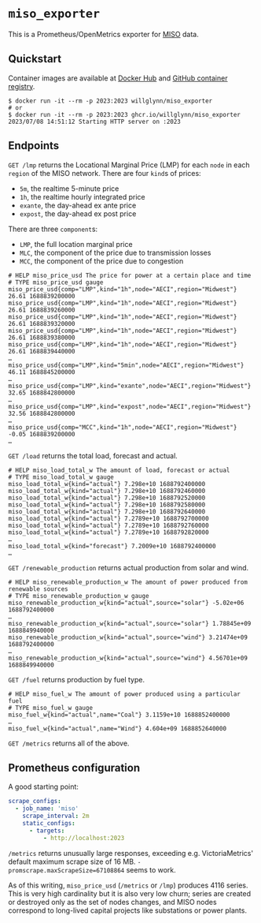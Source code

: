 # `miso_exporter`

This is a Prometheus/OpenMetrics exporter for [MISO](https://www.misoenergy.org) data.

## Quickstart

Container images are available at [Docker Hub](https://hub.docker.com/r/willglynn/miso_exporter) and [GitHub
container registry](https://github.com/willglynn/purpleair_exporter/pkgs/container/miso_exporter).

```shell
$ docker run -it --rm -p 2023:2023 willglynn/miso_exporter
# or
$ docker run -it --rm -p 2023:2023 ghcr.io/willglynn/miso_exporter
2023/07/08 14:51:12 Starting HTTP server on :2023
```

## Endpoints

`GET /lmp` returns the Locational Marginal Price (LMP) for each `node` in each `region` of the MISO network. There are
four `kind`s of prices:

* `5m`, the realtime 5-minute price
* `1h`, the realtime hourly integrated price
* `exante`, the day-ahead ex ante price
* `expost`, the day-ahead ex post price

There are three `component`s:

* `LMP`, the full location marginal price
* `MLC`, the component of the price due to transmission losses
* `MCC`, the component of the price due to congestion

```text
# HELP miso_price_usd The price for power at a certain place and time
# TYPE miso_price_usd gauge
miso_price_usd{comp="LMP",kind="1h",node="AECI",region="Midwest"} 26.61 1688839200000
miso_price_usd{comp="LMP",kind="1h",node="AECI",region="Midwest"} 26.61 1688839260000
miso_price_usd{comp="LMP",kind="1h",node="AECI",region="Midwest"} 26.61 1688839320000
miso_price_usd{comp="LMP",kind="1h",node="AECI",region="Midwest"} 26.61 1688839380000
miso_price_usd{comp="LMP",kind="1h",node="AECI",region="Midwest"} 26.61 1688839440000
…
miso_price_usd{comp="LMP",kind="5min",node="AECI",region="Midwest"} 46.11 1688845200000
…
miso_price_usd{comp="LMP",kind="exante",node="AECI",region="Midwest"} 32.65 1688842800000
…
miso_price_usd{comp="LMP",kind="expost",node="AECI",region="Midwest"} 32.56 1688842800000
…
miso_price_usd{comp="MCC",kind="1h",node="AECI",region="Midwest"} -0.05 1688839200000
…
```

`GET /load` returns the total load, forecast and actual.

```text
# HELP miso_load_total_w The amount of load, forecast or actual
# TYPE miso_load_total_w gauge
miso_load_total_w{kind="actual"} 7.298e+10 1688792400000
miso_load_total_w{kind="actual"} 7.298e+10 1688792460000
miso_load_total_w{kind="actual"} 7.298e+10 1688792520000
miso_load_total_w{kind="actual"} 7.298e+10 1688792580000
miso_load_total_w{kind="actual"} 7.298e+10 1688792640000
miso_load_total_w{kind="actual"} 7.2789e+10 1688792700000
miso_load_total_w{kind="actual"} 7.2789e+10 1688792760000
miso_load_total_w{kind="actual"} 7.2789e+10 1688792820000
…
miso_load_total_w{kind="forecast"} 7.2009e+10 1688792400000
…
```

`GET /renewable_production` returns actual production from solar and wind.

```text
# HELP miso_renewable_production_w The amount of power produced from renewable sources
# TYPE miso_renewable_production_w gauge
miso_renewable_production_w{kind="actual",source="solar"} -5.02e+06 1688792400000
…
miso_renewable_production_w{kind="actual",source="solar"} 1.78845e+09 1688849940000
miso_renewable_production_w{kind="actual",source="wind"} 3.21474e+09 1688792400000
…
miso_renewable_production_w{kind="actual",source="wind"} 4.56701e+09 1688849940000
```

`GET /fuel` returns production by fuel type.

```text
# HELP miso_fuel_w The amount of power produced using a particular fuel
# TYPE miso_fuel_w gauge
miso_fuel_w{kind="actual",name="Coal"} 3.1159e+10 1688852400000
…
miso_fuel_w{kind="actual",name="Wind"} 4.604e+09 1688852640000
```

`GET /metrics` returns all of the above.

## Prometheus configuration

A good starting point:

```yaml
scrape_configs:
  - job_name: 'miso'
    scrape_interval: 2m
    static_configs:
      - targets:
          - http://localhost:2023
```

`/metrics` returns unusually large responses, exceeding e.g. VictoriaMetrics' default maximum scrape size of 16 MB.
`-promscrape.maxScrapeSize=67108864` seems to work.

As of this writing, `miso_price_usd` (`/metrics` or `/lmp`) produces 4116 series. This is very high cardinality but it
is also very low churn; series are created or destroyed only as the set of nodes changes, and MISO nodes correspond to
long-lived capital projects like substations or power plants.
